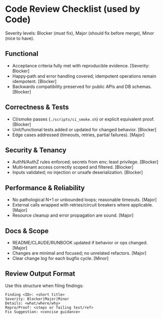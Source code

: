 # Code Review Checklist (used by Code)

Severity levels: Blocker (must fix), Major (should fix before merge), Minor (nice to have).

## Functional

- Acceptance criteria fully met with reproducible evidence. [Severity: Blocker]
- Happy‑path and error handling covered; idempotent operations remain idempotent. [Blocker]
- Backwards compatibility preserved for public APIs and DB schemas. [Blocker]

## Correctness & Tests

- CI/smoke passes (`./scripts/ci_smoke.sh`) or explicit equivalent proof. [Blocker]
- Unit/functional tests added or updated for changed behavior. [Blocker]
- Edge cases addressed (timeouts, retries, partial failures). [Major]

## Security & Tenancy

- AuthN/AuthZ rules enforced; secrets from env; least privilege. [Blocker]
- Multi‑tenant access correctly scoped and filtered. [Blocker]
- Inputs validated; no injection or unsafe deserialization. [Blocker]

## Performance & Reliability

- No pathological N+1 or unbounded loops; reasonable timeouts. [Major]
- External calls wrapped with retries/circuit breakers where applicable. [Major]
- Resource cleanup and error propagation are sound. [Major]

## Docs & Scope

- README/CLAUDE/RUNBOOK updated if behavior or ops changed. [Major]
- Changes are minimal and focused; no unrelated refactors. [Major]
- Clear change log for each bugfix cycle. [Minor]

## Review Output Format

Use this structure when filing findings:

```
Finding <ID>: <short title>
Severity: Blocker|Major|Minor
Details: <what/where/why>
Repro/Proof: <steps or failing test/ref>
Fix Suggestion: <concise guidance>
```

